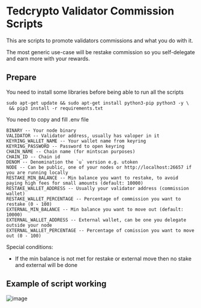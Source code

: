 # Tedcrypto Validator Commission Scripts

This are scripts to promote validators commissions and what you do with it.

The most generic use-case will be restake commission so you self-delegate
and earn more with your rewards.

## Prepare

You need to install some libraries before being able to run all the scripts

```shell
sudo apt-get update && sudo apt-get install python3-pip python3 -y \
 && pip3 install -r requirements.txt
```

You need to copy and fill .env file

```shell
BINARY -- Your node binary
VALIDATOR -- Validator address, usually has valoper in it
KEYRING_WALLET_NAME -- Your wallet name from keyring
KEYRING_PASSWORD -- Password to open keyring
CHAIN_NAME -- Chain name (for mintscan purposes)
CHAIN_ID -- Chain id 
DENOM -- Denomination the `u` version e.g. utoken
NODE -- Can be public, one of your nodes or http://localhost:26657 if you are running locally
RESTAKE_MIN_BALANCE -- Min balance you want to restake, to avoid paying high fees for small amounts (default: 10000)
RESTAKE_WALLET_ADDRESS -- Usually your validator address (commission wallet)
RESTAKE_WALLET_PERCENTAGE -- Percentage of commission you want to restake (0 - 100)
EXTERNAL_MIN_BALANCE -- Min balance you want to move out (default: 10000)
EXTERNAL_WALLET_ADDRESS -- External wallet, can be one you delegate outside your node
EXTERNAL_WALLET_PERCENTAGE -- Percentage of comission you want to move out (0 - 100)
```

Special conditions:
 - If the min balance is not met for restake or external move then no stake and external will be done

## Example of script working

![image](https://user-images.githubusercontent.com/3440849/168132499-76d0f917-9352-4deb-b324-280a1e02e6da.png)

